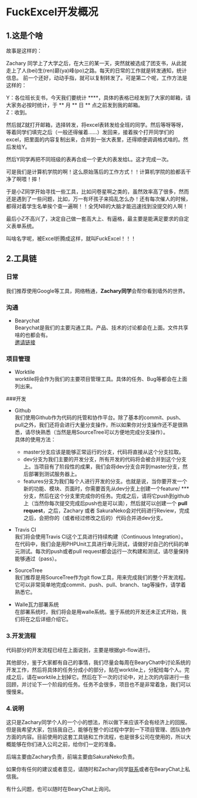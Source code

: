 # FuckExcel开发概况

## 1.这是个啥
故事是这样的：

Zachary 同学上了大学之后，在大三的某一天，突然就被选成了团支书，从此就走上了人(bei)生(ren)巅(ya)峰(po)之路。每天的日常的工作就是转发通知，统计信息。
前一个还好，动动手指，就可以复制转发了。可是第二个呢，工作方法是这样的：

Y：各位班长支书，今天我们要统计 ****，具体的表格已经发到了大家的邮箱，请大家务必按时统计，于 ** 月 ** 日 ** 点之前发到我的邮箱。  
Z：收到。

然后就Z就打开邮箱，选择转发，将excel表转发给全班的同学。然后等呀等呀，等着同学们填完之后（一般还得催着……）发回来，接着挨个打开同学们的excel，把里面的内容复制出来，合并到一张大表里，还得顺便调调格式啥的。然后发给Y。

然后Y同学再把不同班级的表再合成一个更大的表发给L。这才完成一次。

可是我们是计算机学院的啊！这么原始落后的工作方式！！计算机学院的脸都丢干净了啊喂！摔！

于是小Z同学开始寻找一些工具，比如问卷星啊之类的，虽然效率高了很多，然而还是遇到了一些问题，比如，万一有坏孩子来捣乱怎么办！还有每次催人的时候，都得对着学生名单挨个查一遍啊！！全凭NB的大脑才能迅速找到没提交的人啊！

最后小Z不高兴了，决定自己做一套高大上、有逼格，最主要是能满足要求的自定义表单系统。

叫啥名字呢，被Excel折腾成这样，就叫FuckExcel！！！

## 2.工具链

### 日常
我们推荐使用Google等工具，网络畅通，**Zachary同学**会帮你看到墙外的世界。

### 沟通
* Bearychat  
Bearychat是我们的主要沟通工具。产品、技术的讨论都会在上面。文件共享啥的也都会有。  
[邀请链接](https://fuckexcel.bearychat.com/signup/fee1b6516ebd1751238f22a89bbebeb8)

### 项目管理
* Worktile  
worktile将会作为我们的主要项目管理工具。具体的任务、Bug等都会在上面列出来。

###开发
* Github  
我们使用Github作为代码的托管和协作平台。除了基本的commit、push、pull之外，我们还将会进行大量分支操作，所以如果你对分支操作还不是很熟悉，请尽快熟悉（当然是用SourceTree可以方便地完成分支操作）。  
具体的使用方法：
  * master分支应该是能够正常运行的分支，代码将直接从这个分支拉取。
  * dev分支为我们主要的开发分支，所有开发的代码将会被合并到这个分支上。当项目有了阶段性的成果，我们会将dev分支合并到master分支，然后部署到测试服务器上。
  * features分支为我们每个人进行开发的分支。也就是说，当你要开发一个新的功能、模块、页面时，你需要首先从dev分支上创建一个feature/ *** 分支，然后在这个分支里完成你的任务。完成之后，请将它push到github上（当然你每次提交完成后push也是可以滴），然后就可以创建一个 **pull request**，之后，Zachary 或者 SakuraNeko会对代码进行Review，完成之后，会把你的（或者经过修改之后的）代码合并进dev分支。

* Travis CI  
我们将会使用Travis CI这个工具进行持续构建（Continuous Integration）。在代码中，我们会是用PHPUnit工具进行单元测试，请做好对自己的代码的单元测试。每次的push或者pull request都会运行一次构建和测试，请尽量保持能够通过（pass）。

* SourceTree  
我们推荐是用SourceTree作为git flow工具，用来完成我们的整个开发流程。它可以非常简单地完成commit、push、pull、branch、tag等操作，请学着熟悉它。

* Walle瓦力部署系统  
在部署系统时，我们将会是用walle系统。鉴于系统的开发还未正式开始，我们将在之后详细介绍它。

### 3.开发流程
代码部分的开发流程已经在上面说到，主要是根据git-flow进行。

其他部分，鉴于大家都有自己的事情，我们尽量会每周在BearyChat中讨论系统的开发工作，然后将具体的任务分成小的部分，贴在worktile上，分配给每个人。完成之后，请在worktile上划掉它。然后在下一次的讨论中，对上次的内容进行一些回顾，并讨论下一个阶段的任务。任务不会很多，项目也不是非常着急，我们可以慢慢来。

### 4.说明
这只是Zachary同学个人的一个小的想法，所以做下来应该不会有经济上的回报。但是我希望大家，包括我自己，能够在整个的过程中学到一下项目管理、团队协作方面的内容。目前使用的这套工具链和工作流程，也是很多公司在使用的，所以大概能够在你们进入公司之前，给你们一定的准备。

后端主要由Zachary负责，前端主要由SakuraNeko负责。

如果你有任何的建议或者意见，请随时和Zachary同学[联系](mailto:jia199474@gmail.com)或者在BearyChat上私信我。

有什么问题，也可以随时在BearyChat上询问。
